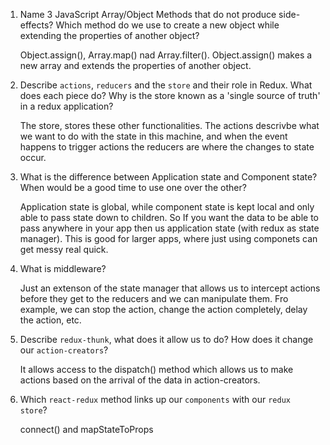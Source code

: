 1.  Name 3 JavaScript Array/Object Methods that do not produce side-effects? Which method do we use to create a new object while extending the properties of another object?

    Object.assign(), Array.map() nad Array.filter(). Object.assign() makes a new array and extends the properties of another object.

1.  Describe `actions`, `reducers` and the `store` and their role in Redux. What does each piece do? Why is the store known as a 'single source of truth' in a redux application?

    The store, stores these other functionalities. The actions descrivbe what we want to do with the state in this machine, and when the event happens to trigger actions the reducers are where the changes to state occur.

1.  What is the difference between Application state and Component state? When would be a good time to use one over the other?

    Application state is global, while component state is kept local and only able to pass state down to children. So If you want the data to be able to pass anywhere in your app then us application state (with redux as state manager). This is good for larger apps, where just using componets can get messy real quick.

1.  What is middleware?

    Just an extenson of the state manager that allows us to intercept actions before they get to the reducers and we can manipulate them. Fro example, we can stop the action, change the action completely, delay the action, etc.

1.  Describe `redux-thunk`, what does it allow us to do? How does it change our `action-creators`?

    It allows access to the dispatch() method which allows us to make actions based on the arrival of the data in action-creators.

1.  Which `react-redux` method links up our `components` with our `redux store`?

    connect() and mapStateToProps
